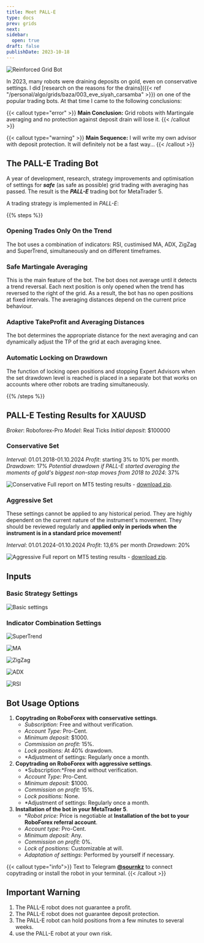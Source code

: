 ```yaml
---
title: Meet PALL-E
type: docs
prev: grids
next: 
sidebar:
  open: true
draft: false
publishDate: 2023-10-18
---
```


![Reinforced Grid Bot](/images/personal/050/050.%20palle_logo_200x200.svg)

In 2023, many robots were draining deposits on gold, even on conservative settings. I did [research on the reasons for the drains]({{< ref "/personal/algo/grids/baza/003_eve_siyah_carsamba" >}}) on one of the popular trading bots. At that time I came to the following conclusions:

{{< callout type="error" >}}
**Main Conclusion:** Grid robots with Martingale averaging and no protection against deposit drain will lose it. 
{{< /callout >}}

{{< callout type="warning" >}}
**Main Sequence:** I will write my own advisor with deposit protection. It will definitely not be a fast way...
{{< /callout >}}

## The PALL-E Trading Bot

A year of development, research, strategy improvements and optimisation of settings for **_safe_** (as safe as possible) grid trading with averaging has passed. The result is the **_PALL-E_** trading bot for MetaTrader 5.

A trading strategy is implemented in *PALL-E*:

{{% steps %}}

### Opening Trades Only On the Trend
The bot uses a combination of indicators: RSI, custimised MA, ADX, ZigZag and SuperTrend, simultaneously and on different timeframes.

### Safe Martingale Averaging
This is the main feature of the bot. The bot does not average until it detects a trend reversal. Each next position is only opened when the trend has reversed to the right of the grid. As a result, the bot has no open positions at fixed intervals. The averaging distances depend on the current price behaviour.

### Adaptive TakeProfit and Averaging Distances
The bot determines the appropriate distance for the next averaging and can dynamically adjust the TP of the grid at each averaging knee.

### Automatic Locking on Drawdown
The function of locking open positions and stopping Expert Advisors when the set drawdown level is reached is placed in a separate bot that works on accounts where other robots are trading simultaneously. 

{{% /steps %}}

## PALL-E Testing Results for XAUUSD 

*Broker*: Roboforex-Pro 
*Model*: Real Ticks
*Initial deposit*: $100000

### Conservative Set

*Interval*: 01.01.2018-01.10.2024
*Profit*: starting 3% to 10% per month.
*Drawdown*: 17%
*Potential drawdown if PALL-E started averaging the moments of gold's biggest non-stop moves from 2018 to 2024*: 37% 

![Conservative](/images/personal/050/050.%202024-10-01-Conservative-0.03.png)
Full report on MT5 testing results - [download zip](https://github.com/sournk/baza_bot_backtest/blob/main/050/XAUUSD-2024-10-01-Conservative-0.03.zip).

### Aggressive Set

These settings cannot be applied to any historical period. They are highly dependent on the current nature of the instrument's movement. They should be reviewed regularly and **applied only in periods when the instrument is in a standard price movement!**

*Interval*: 01.01.2024-01.10.2024
*Profit*: 13,6% per month
*Drawdown*: 20%

![Aggressive](/images/personal/050/050.%202024-10-01-Aggressive.png)
Full report on MT5 testing results - [download zip](https://github.com/sournk/baza_bot_backtest/blob/main/050/XAUUSD-2024-10-01-Aggressive.zip).

## Inputs

### Basic Strategy Settings
![Basic settings](/images/personal/050/050.%20Inputs-0.png)

### Indicator Combination Settings

![SuperTrend](/images/personal/050/050.%20Inputs-1.png)

![MA](/images/personal/050/050.%20Inputs-2.png)

![ZigZag](/images/personal/050/050.%20Inputs-3.png)

![ADX](/images/personal/050/050.%20Inputs-4.png)

![RSI](/images/personal/050/050.%20Inputs-5.png)

## Bot Usage Options

1. **Copytrading on RoboForex with conservative settings**. 
    - *Subscription:* Free and without verification.
    - *Account Type:* Pro-Cent.
    - *Minimum deposit:* $1000.
    - *Commission on profit:* 15%.
    - *Lock positions:* At 40% drawdown. 
    - *Adjustment of settings: Regularly once a month.
2. **Copytrading on RoboForex with aggressive settings**. 
    - *Subscription:*Free and without verification.
    - *Account Type:* Pro-Cent.
    - *Minimum deposit:* $1000.
    - *Commission on profit:* 15%.
    - *Lock positions:* None.
    - *Adjustment of settings: Regularly once a month.
3. **Installation of the bot in your MetaTrader 5**. 
    - **Robot price:* Price is negotiable at **Installation of the bot to your RoboForex referral account**.
    - *Account type:* Pro-Cent.
    - *Minimum deposit:* Any.
    - *Commission on profit:* 0%.
    - *Lock of positions:* Customizable at will.    
    - *Adaptation of settings*: Performed by yourself if necessary.

{{< callout type="info">}}
Text to Telegram **[@sournkz](https://t.me/sournkz)** to connect copytrading or install the robot in your terminal.
{{< /callout >}}

 ## Important Warning

1. The PALL-E robot does not guarantee a profit.
2. The PALL-E robot does not guarantee deposit protection.
3. The PALL-E robot can hold positions from a few minutes to several weeks.
4. use the PALL-E robot at your own risk.
